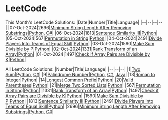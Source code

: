 # LeetCode
This Month's LeetCode Solutions:
|Date|Number|Title|Language|
|--|--|--|--|
|07-Oct-2024|2696|[Minimum String Length After Removing Substrings](/2696)|[Python](/2696/2696.py), [C#](/2696/2696.cs)|
|06-Oct-2024|1813|[Sentence Similarity III](/1813)|[Python](/1813/1813.py)|
|05-Oct-2024|567|[Permutation in String](/567)|[Python](/567/567.py)|
|04-Oct-2024|2491|[Divide Players Into Teams of Equal Skill](/2491)|[Python](/2491/2491.py)|
|03-Oct-2024|1590|[Make Sum Divisible by P](/1590)|[Python](/1590/1590.py)|
|02-Oct-2024|1331|[Rank Transform of an Array](/1331)|[Python](/1331/1331.py)|
|01-Oct-2024|1497|[Check if Array Pairs are Divisible by K](/1497)|[Python](/1497/1497.py)|

All LeetCode Solutions:
|Number|Title|Language|
|--|--|--|
|1|[Two Sum](/1)|[Python](/1/1.py), [C#](/1/1.cs)|
|9|[Palindrome Number](/9)|[Python](/9/9.py), [C#](/9/9.cs), [Java](/9/9.java)|
|13|[Roman to Integer](/13)|[Python](/13/13.py)|
|14|[Longest Common Prefix](/14)|[Python](/14/14.py)|
|20|[Valid Parentheses](/20)|[Python](/20/20.py)|
|21|[Merge Two Sorted Lists](/21)|[Python](/21/21.py)|
|567|[Permutation in String](/567)|[Python](/567/567.py)|
|1331|[Rank Transform of an Array](/1331)|[Python](/1331/1331.py)|
|1497|[Check if Array Pairs are Divisible by K](/1497)|[Python](/1497/1497.py)|
|1590|[Make Sum Divisible by P](/1590)|[Python](/1590/1590.py)|
|1813|[Sentence Similarity III](/1813)|[Python](/1813/1813.py)|
|2491|[Divide Players Into Teams of Equal Skill](/2491)|[Python](/2491/2491.py)|
|2696|[Minimum String Length After Removing Substrings](/2696)|[Python](/2696/2696.py), [C#](/2696/2696.cs)|
